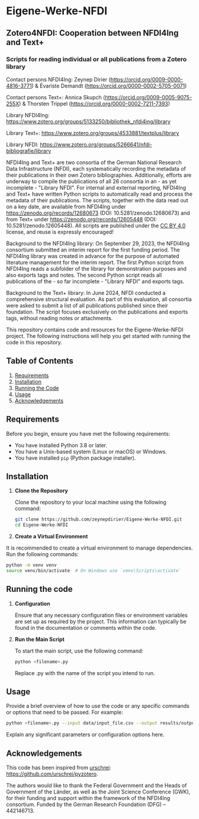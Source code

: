 # Eigene-Werke-NFDI
## Zotero4NFDI: Cooperation between NFDI4Ing and Text+ 
### Scripts for reading individual or all publications from a Zotero library

Contact persons NFDI4Ing: Zeynep Dirier (https://orcid.org/0009-0000-4816-3771) 
& Évariste Demandt (https://orcid.org/0000-0002-5705-0071)

Contact persons Text+: Annica Skupch (https://orcid.org/0009-0005-9075-255X) & Thorsten Trippel (https://orcid.org/0000-0002-7211-7393)

Library NFDI4Ing: https://www.zotero.org/groups/5133250/bibliothek_nfdi4ing/library 

Library Text+: https://www.zotero.org/groups/4533881/textplus/library

Library NFDI: https://www.zotero.org/groups/5266641/nfdi-bibliografie/library 

NFDI4Ing and Text+ are two consortia of the German National Research Data Infrastructure (NFDI), each systematically recording the metadata of their publications in their own Zotero bibliographies. Additionally, efforts are underway to compile the publications of all 26 consortia in an - as yet incomplete - "Library NFDI". For internal and external reporting, NFDI4Ing and Text+ have written Python scripts to automatically read and process the metadata of their publications. The scripts, together with the data read out on a key date, are available from NFDI4Ing under https://zenodo.org/records/12680673 (DOI: 10.5281/zenodo.12680673) and from Text+ under https://zenodo.org/records/12605448 (DOI: 10.5281/zenodo.12605448). All scripts are published under the [CC BY 4.0](https://creativecommons.org/licenses/by/4.0/legalcode) license, and reuse is expressly encouraged!

Background to the NFDI4Ing library: On September 29, 2023, the NFDI4Ing consortium submitted an interim report for the first funding period. The NFDI4Ing library was created in advance for the purpose of automated literature management for the interim report. The first Python script from NFDI4Ing reads a subfolder of the library for demonstration purposes and also exports tags and notes. The second Python script reads all publications of the - so far incomplete - "Library NFDI" and exports tags.

Background to the Text+ library: In June 2024, NFDI conducted a comprehensive structural evaluation. As part of this evaluation, all consortia were asked to submit a list of all publications published since their foundation. The script focuses exclusively on the publications and exports tags, without reading notes or attachments.


This repository contains code and resources for the Eigene-Werke-NFDI project. The following instructions will help you get started with running the code in this repository.

## Table of Contents

1. [Requirements](#requirements)
2. [Installation](#installation)
3. [Running the Code](#running-the-code)
4. [Usage](#usage)
5. [Acknowledgements](#acknowledgements)


## Requirements

Before you begin, ensure you have met the following requirements:

- You have installed Python 3.8 or later.
- You have a Unix-based system (Linux or macOS) or Windows.
- You have installed `pip` (Python package installer).

## Installation

1. **Clone the Repository**

   Clone the repository to your local machine using the following command:

   ```sh
   git clone https://github.com/zeynepdirier/Eigene-Werke-NFDI.git
   cd Eigene-Werke-NFDI
   ```
2. **Create a Virtual Environment**

  It is recommended to create a virtual environment to manage dependencies. Run the following commands:

   ```sh
   python -m venv venv
   source venv/bin/activate  # On Windows use `venv\Scripts\activate`
   ```

## Running the code

1. **Configuration** 

   Ensure that any necessary configuration files or environment variables are set up as required by the project. This information can typically be found in the documentation or comments within the code.

2. **Run the Main Script**

   To start the main script, use the following command:
   ```sh
   python <filename>.py
   ```
   Replace <filename>.py with the name of the script you intend to run.

## **Usage**
   Provide a brief overview of how to use the code or any specific commands or options that need to be passed.
   For example:

   ```sh
   python <filename>.py --input data/input_file.csv --output results/output_file.csv
   ```
   Explain any significant parameters or configuration options here.

## **Acknowledgements**
This code has been inspired from [urschrei](https://github.com/urschrei): https://github.com/urschrei/pyzotero.

The authors would like to thank the Federal Government and the Heads of Government of the Länder, as well as the Joint Science Conference (GWK), for their funding and support within the framework of the NFDI4Ing consortium. Funded by the German Research Foundation (DFG) – 442146713.
